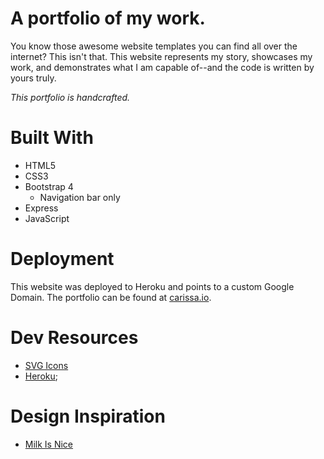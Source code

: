 # A portfolio of my work.

You know those awesome website templates you can find all over the internet? This isn't that. This website represents my story, showcases my work, and demonstrates what I am capable of--and the code is written by yours truly.

*_This portfolio is handcrafted._*

# Built With
* HTML5
* CSS3
* Bootstrap 4
  * Navigation bar only
* Express
* JavaScript

# Deployment 

This website was deployed to Heroku and points to a custom Google Domain. The portfolio can be found at [carissa.io](carissa.io).

# Dev Resources
* [SVG Icons](https://iconmonstr.com/)
* [Heroku](https://dashboard.heroku.com/apps);

# Design Inspiration
* [Milk Is Nice](https://milkisnice.com/)
